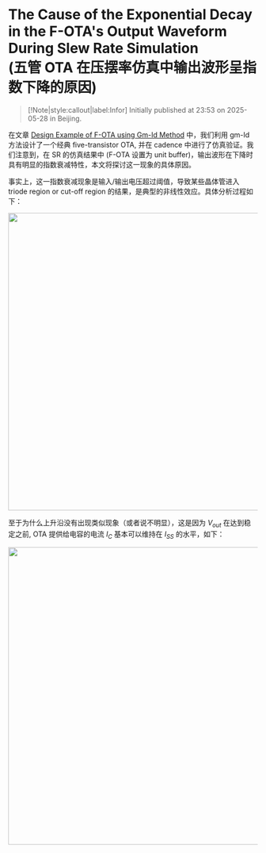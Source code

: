# The Cause of the Exponential Decay in the F-OTA's Output Waveform During Slew Rate Simulation <br> (五管 OTA 在压摆率仿真中输出波形呈指数下降的原因)

> [!Note|style:callout|label:Infor]
> Initially published at 23:53 on 2025-05-28 in Beijing.


在文章 [Design Example of F-OTA using Gm-Id Method](<Electronics/Design Example of F-OTA using Gm-Id Method.md>) 中，我们利用 gm-Id 方法设计了一个经典 five-transistor OTA, 并在 cadence 中进行了仿真验证。我们注意到，在 SR 的仿真结果中 (F-OTA 设置为 unit buffer)，输出波形在下降时具有明显的指数衰减特性，本文将探讨这一现象的具体原因。

事实上，这一指数衰减现象是输入/输出电压超过阈值，导致某些晶体管进入 triode region or cut-off region 的结果，是典型的非线性效应。具体分析过程如下：

<div class="center"><img width=600px src="https://imagebank-0.oss-cn-beijing.aliyuncs.com/VS-PicGo/2025-05-29-00-00-36_The Cause of the Exponential Decay in the F-OTA's Output Waveform During Slew Rate Simulation.png"/></div>

至于为什么上升沿没有出现类似现象（或者说不明显），这是因为 $V_{out}$ 在达到稳定之前, OTA 提供给电容的电流 $I_C$ 基本可以维持在 $I_{SS}$ 的水平，如下：

<div class="center"><img width=600px src="https://imagebank-0.oss-cn-beijing.aliyuncs.com/VS-PicGo/2025-05-29-00-02-33_The Cause of the Exponential Decay in the F-OTA's Output Waveform During Slew Rate Simulation.png"/></div>

